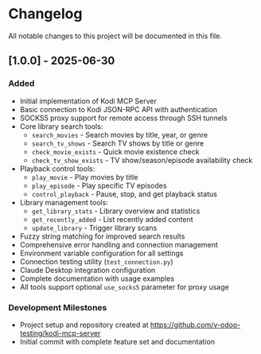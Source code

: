 # Changelog

All notable changes to this project will be documented in this file.

## [1.0.0] - 2025-06-30

### Added
- Initial implementation of Kodi MCP Server
- Basic connection to Kodi JSON-RPC API with authentication
- SOCKS5 proxy support for remote access through SSH tunnels
- Core library search tools:
  - `search_movies` - Search movies by title, year, or genre
  - `search_tv_shows` - Search TV shows by title or genre  
  - `check_movie_exists` - Quick movie existence check
  - `check_tv_show_exists` - TV show/season/episode availability check
- Playback control tools:
  - `play_movie` - Play movies by title
  - `play_episode` - Play specific TV episodes
  - `control_playback` - Pause, stop, and get playback status
- Library management tools:
  - `get_library_stats` - Library overview and statistics
  - `get_recently_added` - List recently added content
  - `update_library` - Trigger library scans
- Fuzzy string matching for improved search results
- Comprehensive error handling and connection management
- Environment variable configuration for all settings
- Connection testing utility (`test_connection.py`)
- Claude Desktop integration configuration
- Complete documentation with usage examples
- All tools support optional `use_socks5` parameter for proxy usage

### Development Milestones
- Project setup and repository created at https://github.com/v-odoo-testing/kodi-mcp-server
- Initial commit with complete feature set and documentation

